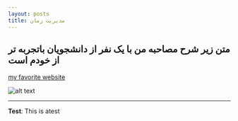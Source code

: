 ```yaml
---
layout: posts
title: مدیریت زمان
---
```


## متن زیر شرح مصاحبه من با یک نفر از دانشجویان باتجربه تر از خودم است



[my favorite website](http://www.google.com)








![alt text](../assets/images/grouppic.jpg "Team Picture")

---
**Test**: This is atest
